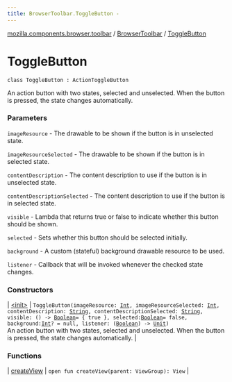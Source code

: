 ```yaml
---
title: BrowserToolbar.ToggleButton - 
---
```


[mozilla.components.browser.toolbar](../../index.html) / [BrowserToolbar](../index.html) / [ToggleButton](./index.html)

# ToggleButton

`class ToggleButton : ActionToggleButton`

An action button with two states, selected and unselected. When the button is pressed, the
state changes automatically.

### Parameters

`imageResource` - The drawable to be shown if the button is in unselected state.

`imageResourceSelected` - The drawable to be shown if the button is in selected state.

`contentDescription` - The content description to use if the button is in unselected state.

`contentDescriptionSelected` - The content description to use if the button is in selected state.

`visible` - Lambda that returns true or false to indicate whether this button should be shown.

`selected` - Sets whether this button should be selected initially.

`background` - A custom (stateful) background drawable resource to be used.

`listener` - Callback that will be invoked whenever the checked state changes.

### Constructors

| [&lt;init&gt;](-init-.html) | `ToggleButton(imageResource: `[`Int`](https://kotlinlang.org/api/latest/jvm/stdlib/kotlin/-int/index.html)`, imageResourceSelected: `[`Int`](https://kotlinlang.org/api/latest/jvm/stdlib/kotlin/-int/index.html)`, contentDescription: `[`String`](https://kotlinlang.org/api/latest/jvm/stdlib/kotlin/-string/index.html)`, contentDescriptionSelected: `[`String`](https://kotlinlang.org/api/latest/jvm/stdlib/kotlin/-string/index.html)`, visible: () -> `[`Boolean`](https://kotlinlang.org/api/latest/jvm/stdlib/kotlin/-boolean/index.html)` = { true }, selected: `[`Boolean`](https://kotlinlang.org/api/latest/jvm/stdlib/kotlin/-boolean/index.html)` = false, background: `[`Int`](https://kotlinlang.org/api/latest/jvm/stdlib/kotlin/-int/index.html)`? = null, listener: (`[`Boolean`](https://kotlinlang.org/api/latest/jvm/stdlib/kotlin/-boolean/index.html)`) -> `[`Unit`](https://kotlinlang.org/api/latest/jvm/stdlib/kotlin/-unit/index.html)`)`<br>An action button with two states, selected and unselected. When the button is pressed, the state changes automatically. |

### Functions

| [createView](create-view.html) | `open fun createView(parent: ViewGroup): View` |

